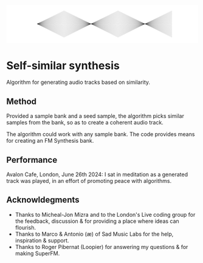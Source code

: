 ![alt text](parallel_processes.png?raw=true)

# Self-similar synthesis
Algorithm for generating audio tracks based on similarity.

## Method
Provided a sample bank and a seed sample, the algorithm picks similar samples from the bank, so as to create a coherent audio track.

The algorithm could work with any sample bank. The code provides means for creating an FM Synthesis bank.

## Performance
Avalon Cafe, London, June 26th 2024: I sat in meditation as a generated track was played, in an effort of promoting peace with algorithms.

## Acknowldegments
- Thanks to Micheal-Jon Mizra and to the London's Live coding group for the feedback, discussion & for providing a place where ideas can flourish.
- Thanks to Marco & Antonio (æ) of Sad Music Labs for the help, inspiration & support.
- Thanks to Roger Pibernat (Loopier) for answering my questions & for making SuperFM.
